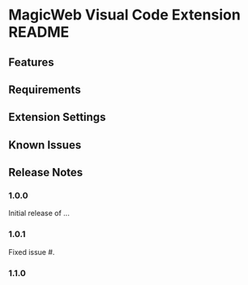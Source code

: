 # MagicWeb Visual Code Extension README


## Features




## Requirements


## Extension Settings


## Known Issues



## Release Notes



### 1.0.0

Initial release of ...

### 1.0.1

Fixed issue #.

### 1.1.0

